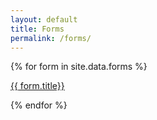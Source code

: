 ```yaml
---
layout: default
title: Forms
permalink: /forms/
---
```


{% for form in site.data.forms %}
<p><a target="_blank" href="{{ form.file | prepend: '/assets/files/' | relative_url}}">{{ form.title}}</a></p>
{% endfor %}